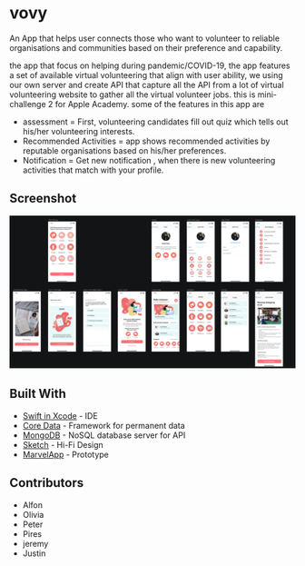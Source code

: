 # vovy

An App that helps user connects those who want to volunteer to reliable organisations and communities based on their preference and capability.

the app that focus on helping during pandemic/COVID-19, the app features a set of available virtual volunteering that align with user ability, we using our own server and create API that capture all the API from a lot of virtual volunteering website to gather all the virtual volunteer jobs. this is mini-challenge 2 for Apple Academy. some of the features in this app are
* assessment = First, volunteering candidates fill out quiz which tells out his/her volunteering interests.
* Recommended Activities = app shows recommended activities by reputable organisations  based on his/her preferences.
* Notification = Get new notification , when there is new volunteering activities that match with your profile.

## Screenshot
![](https://github.com/PiresC/vovy/blob/master/Screen%20Shot%202021-05-07%20at%2020.52.38478.png)

## Built With
* [Swift in Xcode](https://developer.apple.com/xcode/) - IDE
* [Core Data](https://developer.apple.com/documentation/coredata) - Framework for permanent data
* [MongoDB](https://www.mongodb.com/) - NoSQL database server for API
* [Sketch](https://www.sketch.com/) - Hi-Fi Design
* [MarvelApp](https://marvelapp.com/) - Prototype

## Contributors
* Alfon
* Olivia
* Peter
* Pires
* jeremy
* Justin
